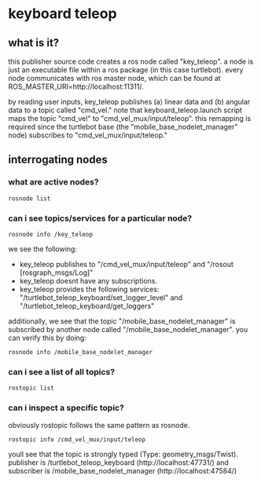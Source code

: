 # keyboard teleop 

## what is it?

this publisher source code creates a ros node called "key_teleop". a node is just an executable file within a ros package (in this case turtlebot). every node communicates with ros master node, which can be found at ROS_MASTER_URI=http://localhost:11311/.

by reading user inputs, key_teleop publishes (a) linear data and (b) angular data to a topic called "cmd_vel." note that keyboard_teleop.launch script maps the topic "cmd_vel" to "cmd_vel_mux/input/teleop". this remapping is required since the turtlebot base (the "mobile_base_nodelet_manager" node) subscribes to "cmd_vel_mux/input/teleop."

## interrogating nodes

### what are active nodes?
```
rosnode list
```

### can i see topics/services for a particular node?
```
rosnode info /key_teleop
```
we see the following:
* key_teleop publishes to "/cmd_vel_mux/input/teleop" and "/rosout [rosgraph_msgs/Log]"
* key_teleop doesnt have any subscriptions.
* key_teleop provides the following services: "/turtlebot_teleop_keyboard/set_logger_level" and "/turtlebot_teleop_keyboard/get_loggers"

additionally, we see that the topic "/mobile_base_nodelet_manager" is subscribed by another node called "/mobile_base_nodelet_manager". you can verify this by doing:
```
rosnode info /mobile_base_nodelet_manager
```

### can i see a list of all topics?
```
rostopic list
```

### can i inspect a specific topic?
obviously rostopic follows the same pattern as rosnode.
```
rostopic info /cmd_vel_mux/input/teleop
```
youll see that the topic is strongly typed (Type: geometry_msgs/Twist). publisher is /turtlebot_teleop_keyboard (http://localhost:47731/) and subscriber is /mobile_base_nodelet_manager (http://localhost:47584/)